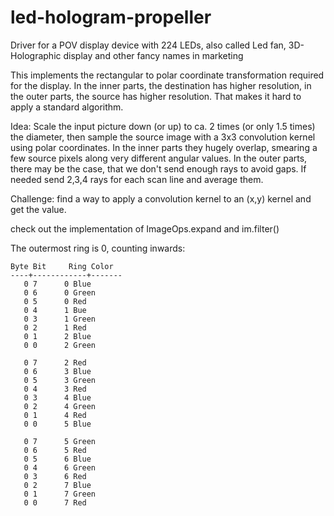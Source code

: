 # led-hologram-propeller
Driver for a POV display device with 224 LEDs, also called Led fan, 3D-Holographic display and other fancy names in marketing

This implements the rectangular to polar coordinate transformation required for the display.
In the inner parts, the destination has higher resolution, in the outer parts, the source has higher resolution.
That makes it hard to apply a standard algorithm.

Idea: Scale the input picture down (or up) to ca. 2 times (or only 1.5 times) the diameter,
then sample the source image with a 3x3 convolution kernel using polar coordinates.
In the inner parts they hugely overlap, smearing a few source pixels along very different angular values.
In the outer parts, there may be the case, that we don't send enough rays to avoid gaps.
If needed send 2,3,4 rays for each scan line and average them.

Challenge: find a way to apply a convolution kernel to an (x,y) kernel and get the value.

check out the implementation of ImageOps.expand and im.filter()


The outermost ring is 0, counting inwards:
```
Byte Bit     Ring Color
----+------------+-------
   0 7		0 Blue
   0 6		0 Green
   0 5		0 Red
   0 4		1 Bue
   0 3		1 Green
   0 2		1 Red
   0 1		2 Blue
   0 0		2 Green

   0 7		2 Red
   0 6		3 Blue
   0 5		3 Green
   0 4		3 Red
   0 3		4 Blue
   0 2		4 Green
   0 1		4 Red
   0 0		5 Blue

   0 7		5 Green
   0 6		5 Red
   0 5		6 Blue
   0 4		6 Green
   0 3		6 Red
   0 2		7 Blue
   0 1		7 Green
   0 0		7 Red
